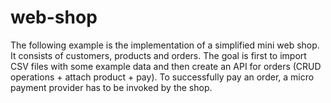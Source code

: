 # web-shop
The following example is the implementation of a simplified mini web shop. It consists of customers, products and orders. The goal is first to import CSV files with some example data and then create an API for orders (CRUD operations + attach product + pay). To successfully pay an order, a micro payment provider has to be invoked by the shop.
